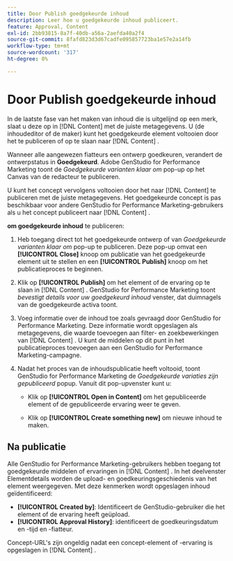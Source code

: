 ```yaml
---
title: Door Publish goedgekeurde inhoud
description: Leer hoe u goedgekeurde inhoud publiceert.
feature: Approval, Content
exl-id: 2bb93815-8a7f-40db-a56a-2aefda40a2f4
source-git-commit: 8fafd823d3d67cadfe095857723ba1e57e2a14fb
workflow-type: tm+mt
source-wordcount: '317'
ht-degree: 0%

---
```


# Door Publish goedgekeurde inhoud

In de laatste fase van het maken van inhoud die is uitgelijnd op een merk, slaat u deze op in [!DNL Content] met de juiste metagegevens. U (de inhoudeditor of de maker) kunt het goedgekeurde element voltooien door het te publiceren of op te slaan naar [!DNL Content] .

Wanneer alle aangewezen fiatteurs een ontwerp goedkeuren, verandert de ontwerpstatus in **Goedgekeurd**. Adobe GenStudio for Performance Marketing toont de _Goedgekeurde varianten klaar om_ pop-up op het Canvas van de redacteur te publiceren.

U kunt het concept vervolgens voltooien door het naar [!DNL Content] te publiceren met de juiste metagegevens. Het goedgekeurde concept is pas beschikbaar voor andere GenStudio for Performance Marketing-gebruikers als u het concept publiceert naar [!DNL Content] .

**om goedgekeurde inhoud** te publiceren:

1. Heb toegang direct tot het goedgekeurde ontwerp of van _Goedgekeurde varianten klaar om_ pop-up te publiceren. Deze pop-up omvat een **[!UICONTROL Close]** knoop om publicatie van het goedgekeurde element uit te stellen en een **[!UICONTROL Publish]** knoop om het publicatieproces te beginnen.

1. Klik op **[!UICONTROL Publish]** om het element of de ervaring op te slaan in [!DNL Content] . GenStudio for Performance Marketing toont _bevestigt details voor uw goedgekeurd inhoud_ venster, dat duimnagels van de goedgekeurde activa toont.

1. Voeg informatie over de inhoud toe zoals gevraagd door GenStudio for Performance Marketing. Deze informatie wordt opgeslagen als metagegevens, die waarde toevoegen aan filter- en zoekbewerkingen van [!DNL Content] . U kunt de middelen op dit punt in het publicatieproces toevoegen aan een GenStudio for Performance Marketing-campagne.

1. Nadat het proces van de inhoudspublicatie heeft voltooid, toont GenStudio for Performance Marketing de _Goedgekeurde variaties zijn gepubliceerd_ popup. Vanuit dit pop-upvenster kunt u:

   * Klik op **[!UICONTROL Open in Content]** om het gepubliceerde element of de gepubliceerde ervaring weer te geven.

   * Klik op **[!UICONTROL Create something new]** om nieuwe inhoud te maken.

## Na publicatie

Alle GenStudio for Performance Marketing-gebruikers hebben toegang tot goedgekeurde middelen of ervaringen in [!DNL Content] . In het deelvenster Elementdetails worden de upload- en goedkeuringsgeschiedenis van het element weergegeven. Met deze kenmerken wordt opgeslagen inhoud geïdentificeerd:

* **[!UICONTROL Created by]**: Identificeert de GenStudio-gebruiker die het element of de ervaring heeft geüpload.
* **[!UICONTROL Approval History]**: identificeert de goedkeuringsdatum en -tijd en -fiatteur.

Concept-URL&#39;s zijn ongeldig nadat een concept-element of -ervaring is opgeslagen in [!DNL Content] .
